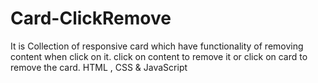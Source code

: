 # Card-ClickRemove
It is Collection of responsive card which have functionality of removing content when click on it.
click on content to remove it or click on card to remove the card.
HTML , CSS & JavaScript
